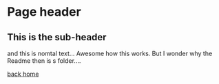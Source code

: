 # Page header

## This is the sub-header


and this is nomtal text... Awesome how this works. But I wonder why the Readme then is s folder....



[back home](../index.html)